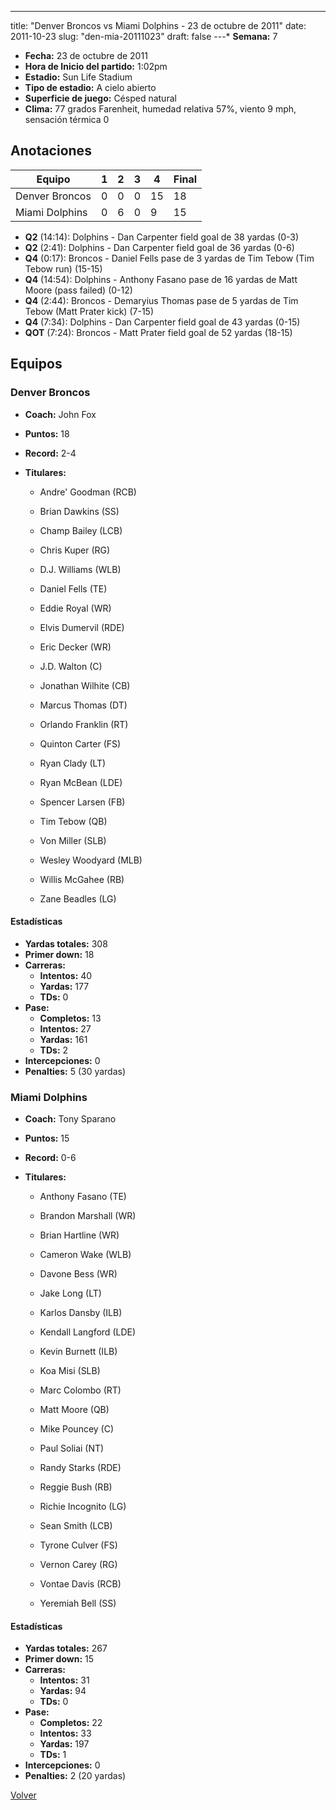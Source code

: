 ---
title: "Denver Broncos vs Miami Dolphins - 23 de octubre de 2011"
date: 2011-10-23
slug: "den-mia-20111023"
draft: false
---* **Semana:** 7
* **Fecha:** 23 de octubre de 2011
* **Hora de Inicio del partido:** 1:02pm
* **Estadio:** Sun Life Stadium
* **Tipo de estadio:** A cielo abierto
* **Superficie de juego:** Césped natural
* **Clima:** 77 grados Farenheit, humedad relativa 57%, viento 9 mph, sensación térmica 0




## Anotaciones
| Equipo | 1 | 2 | 3 | 4 | Final |
|--------|---|---|---|---|-------|
| Denver Broncos  | 0 | 0 | 0 | 15  | 18 |
| Miami Dolphins  | 0 | 6 | 0 | 9  | 15 |
* **Q2** (14:14): Dolphins - Dan Carpenter field goal de 38 yardas (0-3)
* **Q2** (2:41): Dolphins - Dan Carpenter field goal de 36 yardas (0-6)
* **Q4** (0:17): Broncos - Daniel Fells pase de 3 yardas de Tim Tebow (Tim Tebow run) (15-15)
* **Q4** (14:54): Dolphins - Anthony Fasano pase de 16 yardas de Matt Moore (pass failed) (0-12)
* **Q4** (2:44): Broncos - Demaryius Thomas pase de 5 yardas de Tim Tebow (Matt Prater kick) (7-15)
* **Q4** (7:34): Dolphins - Dan Carpenter field goal de 43 yardas (0-15)
* **QOT** (7:24): Broncos - Matt Prater field goal de 52 yardas (18-15)


## Equipos


### Denver Broncos
* **Coach:** John Fox
* **Puntos:** 18
* **Record:** 2-4
* **Titulares:** 

  * Andre' Goodman (RCB) 

  * Brian Dawkins (SS) 

  * Champ Bailey (LCB) 

  * Chris Kuper (RG) 

  * D.J. Williams (WLB) 

  * Daniel Fells (TE) 

  * Eddie Royal (WR) 

  * Elvis Dumervil (RDE) 

  * Eric Decker (WR) 

  * J.D. Walton (C) 

  * Jonathan Wilhite (CB) 

  * Marcus Thomas (DT) 

  * Orlando Franklin (RT) 

  * Quinton Carter (FS) 

  * Ryan Clady (LT) 

  * Ryan McBean (LDE) 

  * Spencer Larsen (FB) 

  * Tim Tebow (QB) 

  * Von Miller (SLB) 

  * Wesley Woodyard (MLB) 

  * Willis McGahee (RB) 

  * Zane Beadles (LG) 

#### Estadísticas
* **Yardas totales:** 308
* **Primer down:** 18
* **Carreras:**
  * **Intentos:** 40
  * **Yardas:** 177
  * **TDs:** 0
* **Pase:**
  * **Completos:** 13
  * **Intentos:** 27
  * **Yardas:** 161
  * **TDs:** 2
* **Intercepciones:** 0
* **Penalties:** 5 (30 yardas)

### Miami Dolphins
* **Coach:** Tony Sparano
* **Puntos:** 15
* **Record:** 0-6
* **Titulares:** 

  * Anthony Fasano (TE) 

  * Brandon Marshall (WR) 

  * Brian Hartline (WR) 

  * Cameron Wake (WLB) 

  * Davone Bess (WR) 

  * Jake Long (LT) 

  * Karlos Dansby (ILB) 

  * Kendall Langford (LDE) 

  * Kevin Burnett (ILB) 

  * Koa Misi (SLB) 

  * Marc Colombo (RT) 

  * Matt Moore (QB) 

  * Mike Pouncey (C) 

  * Paul Soliai (NT) 

  * Randy Starks (RDE) 

  * Reggie Bush (RB) 

  * Richie Incognito (LG) 

  * Sean Smith (LCB) 

  * Tyrone Culver (FS) 

  * Vernon Carey (RG) 

  * Vontae Davis (RCB) 

  * Yeremiah Bell (SS) 

#### Estadísticas
* **Yardas totales:** 267
* **Primer down:** 15
* **Carreras:**
  * **Intentos:** 31
  * **Yardas:** 94
  * **TDs:** 0
* **Pase:**
  * **Completos:** 22
  * **Intentos:** 33
  * **Yardas:** 197
  * **TDs:** 1
* **Intercepciones:** 0
* **Penalties:** 2 (20 yardas)


[Volver](/historia/2011)
